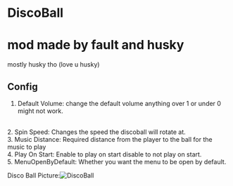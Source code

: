 # DiscoBall

# mod made by fault and husky
mostly husky tho (love u husky)

## Config

1. Default Volume: change the default volume anything over 1 or under 0 might not work.
<br />
2. Spin Speed: Changes the speed the discoball will rotate at.
<br />
3. Music Distance: Required distance from the player to the ball for the music to play
<br />
4. Play On Start: Enable to play on start disable to not play on start.
<br />
5. MenuOpenByDefault: Whether you want the menu to be open by default.

Disco Ball Picture:![DiscoBall](https://user-images.githubusercontent.com/103238785/190529843-89c01013-e609-40da-b82c-57302eb5c712.png)



